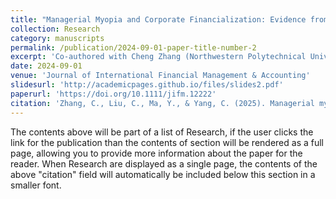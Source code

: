 ```yaml
---
title: "Managerial Myopia and Corporate Financialization: Evidence from China"
collection: Research
category: manuscripts
permalink: /publication/2024-09-01-paper-title-number-2
excerpt: 'Co-authored with Cheng Zhang (Northwestern Polytechnical University), Chunhong Yang (Frankfurt School of Finance & Management) and Yaoying Ma (City University of Hong Kong).'
date: 2024-09-01
venue: 'Journal of International Financial Management & Accounting'
slidesurl: 'http://academicpages.github.io/files/slides2.pdf'
paperurl: 'https://doi.org/10.1111/jifm.12222'
citation: 'Zhang, C., Liu, C., Ma, Y., & Yang, C. (2025). Managerial myopia and corporate financialization: Evidence from China. Journal of International Financial Management & Accounting, 36(1), 184-214.'
---
```


The contents above will be part of a list of Research, if the user clicks the link for the publication than the contents of section will be rendered as a full page, allowing you to provide more information about the paper for the reader. When Research are displayed as a single page, the contents of the above "citation" field will automatically be included below this section in a smaller font.